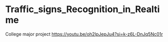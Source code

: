 # Traffic_signs_Recognition_in_Realtime
College major project
https://youtu.be/oh2lpJepJu4?si=k-z6L-DnJq5Nc01r

